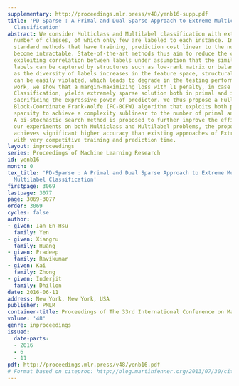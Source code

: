 ```yaml
---
supplementary: http://proceedings.mlr.press/v48/yenb16-supp.pdf
title: 'PD-Sparse : A Primal and Dual Sparse Approach to Extreme Multiclass and Multilabel
  Classification'
abstract: We consider Multiclass and Multilabel classification with extremely large
  number of classes, of which only few are labeled to each instance. In such setting,
  standard methods that have training, prediction cost linear to the number of classes
  become intractable. State-of-the-art methods thus aim to reduce the complexity by
  exploiting correlation between labels under assumption that the similarity between
  labels can be captured by structures such as low-rank matrix or balanced tree. However,
  as the diversity of labels increases in the feature space, structural assumption
  can be easily violated, which leads to degrade in the testing performance. In this
  work, we show that a margin-maximizing loss with l1 penalty, in case of Extreme
  Classification, yields extremely sparse solution both in primal and in dual without
  sacrificing the expressive power of predictor. We thus propose a Fully-Corrective
  Block-Coordinate Frank-Wolfe (FC-BCFW) algorithm that exploits both primal and dual
  sparsity to achieve a complexity sublinear to the number of primal and dual variables.
  A bi-stochastic search method is proposed to further improve the efficiency. In
  our experiments on both Multiclass and Multilabel problems, the proposed method
  achieves significant higher accuracy than existing approaches of Extreme Classification
  with very competitive training and prediction time.
layout: inproceedings
series: Proceedings of Machine Learning Research
id: yenb16
month: 0
tex_title: 'PD-Sparse : A Primal and Dual Sparse Approach to Extreme Multiclass and
  Multilabel Classification'
firstpage: 3069
lastpage: 3077
page: 3069-3077
order: 3069
cycles: false
author:
- given: Ian En-Hsu
  family: Yen
- given: Xiangru
  family: Huang
- given: Pradeep
  family: Ravikumar
- given: Kai
  family: Zhong
- given: Inderjit
  family: Dhillon
date: 2016-06-11
address: New York, New York, USA
publisher: PMLR
container-title: Proceedings of The 33rd International Conference on Machine Learning
volume: '48'
genre: inproceedings
issued:
  date-parts:
  - 2016
  - 6
  - 11
pdf: http://proceedings.mlr.press/v48/yenb16.pdf
# Format based on citeproc: http://blog.martinfenner.org/2013/07/30/citeproc-yaml-for-bibliographies/
---
```

